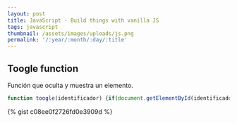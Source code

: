 ```yaml
---
layout: post
title: JavaScript - Build things with vanilla JS
tags: javascript
thumbnail: /assets/images/uploads/js.png
permalink: '/:year/:month/:day/:title'
---
```

## Toogle function

Función que oculta y muestra un elemento.

```javascript
function toogle(identificador) {if(document.getElementById(identificador).style.display == 'none') {  document.getElementById(identificador).style.display = 'block';  }else {    document.getElementById(identificador).style.display = 'none';  }}
```
{% gist c08ee0f2726fd0e3909d %}
